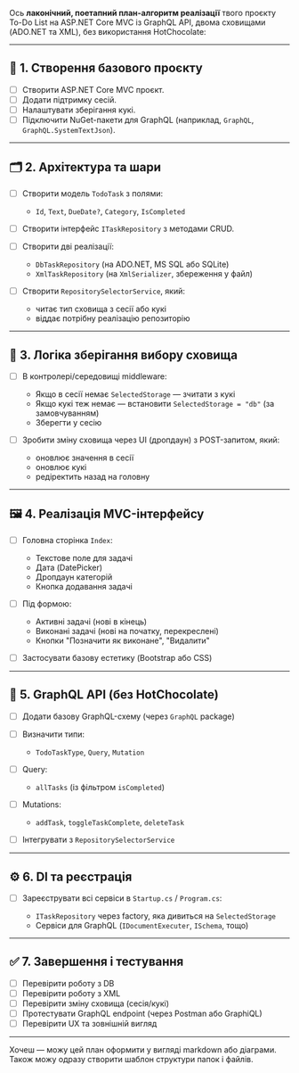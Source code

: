 Ось **лаконічний, поетапний план-алгоритм реалізації** твого проєкту To-Do List на ASP.NET Core MVC із GraphQL API, двома сховищами (ADO.NET та XML), без використання HotChocolate:

---

## 📌 **1. Створення базового проєкту**

* [ ] Створити ASP.NET Core MVC проєкт.
* [ ] Додати підтримку сесій.
* [ ] Налаштувати зберігання кукі.
* [ ] Підключити NuGet-пакети для GraphQL (наприклад, `GraphQL`, `GraphQL.SystemTextJson`).

---

## 🗂 **2. Архітектура та шари**

* [ ] Створити модель `TodoTask` з полями:

  * `Id`, `Text`, `DueDate?`, `Category`, `IsCompleted`
* [ ] Створити інтерфейс `ITaskRepository` з методами CRUD.
* [ ] Створити дві реалізації:

  * `DbTaskRepository` (на ADO.NET, MS SQL або SQLite)
  * `XmlTaskRepository` (на `XmlSerializer`, збереження у файл)
* [ ] Створити `RepositorySelectorService`, який:

  * читає тип сховища з сесії або кукі
  * віддає потрібну реалізацію репозиторію

---

## 🧠 **3. Логіка зберігання вибору сховища**

* [ ] В контролері/середовищі middleware:

  * Якщо в сесії немає `SelectedStorage` — зчитати з кукі
  * Якщо кукі теж немає — встановити `SelectedStorage = "db"` (за замовчуванням)
  * Зберегти у сесію
* [ ] Зробити зміну сховища через UI (дропдаун) з POST-запитом, який:

  * оновлює значення в сесії
  * оновлює кукі
  * редіректить назад на головну

---

## 🖼 **4. Реалізація MVC-інтерфейсу**

* [ ] Головна сторінка `Index`:

  * Текстове поле для задачі
  * Дата (DatePicker)
  * Дропдаун категорій
  * Кнопка додавання задачі
* [ ] Під формою:

  * Активні задачі (нові в кінець)
  * Виконані задачі (нові на початку, перекреслені)
  * Кнопки "Позначити як виконане", "Видалити"
* [ ] Застосувати базову естетику (Bootstrap або CSS)

---

## 🔌 **5. GraphQL API (без HotChocolate)**

* [ ] Додати базову GraphQL-схему (через `GraphQL` package)
* [ ] Визначити типи:

  * `TodoTaskType`, `Query`, `Mutation`
* [ ] Query:

  * `allTasks` (із фільтром `isCompleted`)
* [ ] Mutations:

  * `addTask`, `toggleTaskComplete`, `deleteTask`
* [ ] Інтегрувати з `RepositorySelectorService`

---

## ⚙️ **6. DI та реєстрація**

* [ ] Зареєструвати всі сервіси в `Startup.cs` / `Program.cs`:

  * `ITaskRepository` через factory, яка дивиться на `SelectedStorage`
  * Сервіси для GraphQL (`IDocumentExecuter`, `ISchema`, тощо)

---

## ✅ **7. Завершення і тестування**

* [ ] Перевірити роботу з DB
* [ ] Перевірити роботу з XML
* [ ] Перевірити зміну сховища (сесія/кукі)
* [ ] Протестувати GraphQL endpoint (через Postman або GraphiQL)
* [ ] Перевірити UX та зовнішній вигляд

---

Хочеш — можу цей план оформити у вигляді markdown або діаграми. Також можу одразу створити шаблон структури папок і файлів.
